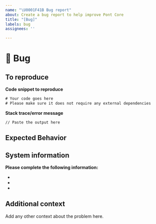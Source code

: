 ```yaml
---
name: "\U0001F41B Bug report"
about: Create a bug report to help improve Pont Core
title: "[Bug]"
labels: bug
assignees: ''

---
```


# 🐛 Bug

<!-- A clear and concise description of what the bug is.
To report a security issue, please email security@pontlabs.com. -->

## To reproduce

**Code snippet to reproduce**
```rust
# Your code goes here
# Please make sure it does not require any external dependencies
```

**Stack trace/error message**
```
// Paste the output here
```

## Expected Behavior

<!-- A clear and concise description of what you expected to happen. -->

## System information

**Please complete the following information:**
- <!-- Pont Core Version -->
- <!-- Rust Version -->
- <!-- Computer OS -->


## Additional context

Add any other context about the problem here.
